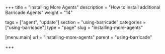 +++
title = "Installing More Agents"
description = "How to install additional Barricade Agents"
weight = "14"

tags = ["agent", "update"]
section = "using-barricade"
categories = ["using-barricade"]
type = "page"
slug = "installing-more-agents"

[menu.main]
    url = "installing-more-agents"
    parent = "using-barricade"

+++